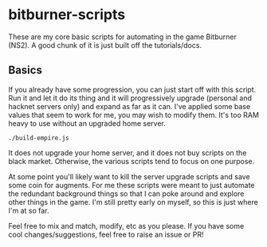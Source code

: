 # bitburner-scripts
These are my core basic scripts for automating in the game Bitburner (NS2). A good chunk of it is just built off the tutorials/docs.

## Basics
If you already have some progression, you can just start off with this script. Run it and let it do its thing and it will progressively upgrade (personal and hacknet servers only) and expand as far as it can. I've applied some base values that seem to work for me, you may wish to modify them. It's too RAM heavy to use without an upgraded home server.

`./build-empire.js`

It does not upgrade your home server, and it does not buy scripts on the black market. Otherwise, the various scripts tend to focus on one purpose. 

At some point you'll likely want to kill the server upgrade scripts and save some coin for augments. For me these scripts were meant to just automate the redundant background things so that I can poke around and explore other things in the game. I'm still pretty early on myself, so this is just where I'm at so far.

Feel free to mix and match, modify, etc as you please. If you have some cool changes/suggestions, feel free to raise an issue or PR!
